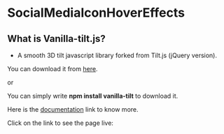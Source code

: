 
# SocialMediaIconHoverEffects

## What is Vanilla-tilt.js?

- A smooth 3D tilt javascript library forked from Tilt.js (jQuery version).

You can download it from [here](https://micku7zu.github.io/vanilla-tilt.js/).

or 

You can simply write **npm install vanilla-tilt** to download it.

Here is the [documentation](https://micku7zu.github.io/vanilla-tilt.js/) link to know more.

Click on the link to see the page live: 